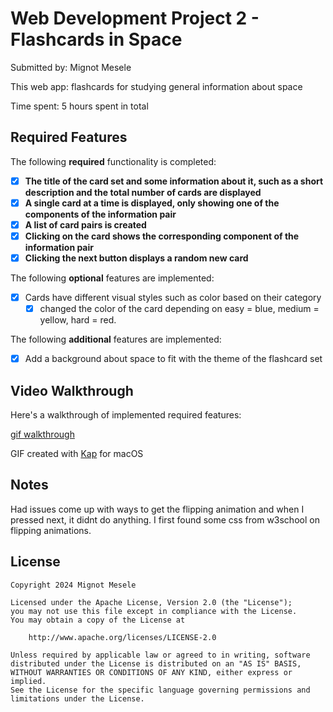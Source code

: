 # Web Development Project 2 - Flashcards in Space

Submitted by: Mignot Mesele

This web app: flashcards for studying general information about space 

Time spent: 5 hours spent in total

## Required Features

The following **required** functionality is completed:

- [X] **The title of the card set and some information about it, such as a short description and the total number of cards are displayed**
- [X] **A single card at a time is displayed, only showing one of the components of the information pair**
- [X] **A list of card pairs is created**
- [X] **Clicking on the card shows the corresponding component of the information pair**
- [X] **Clicking the next button displays a random new card**

The following **optional** features are implemented:

- [X] Cards have different visual styles such as color based on their category
  - [X] changed the color of the card depending on easy = blue, medium = yellow, hard = red.

The following **additional** features are implemented:

* [X] Add a background about space to fit with the theme of the flashcard set

## Video Walkthrough

Here's a walkthrough of implemented required features:

<a href='http://i.imgur.com/link/to/your/gif/file.gif'>gif walkthrough</a>

<!-- Replace this with whatever GIF tool you used! -->
GIF created with [Kap](https://getkap.co/) for macOS


## Notes

Had issues come up with ways to get the flipping animation and when I pressed next, it didnt do anything. I first found some css from w3school on flipping animations.

## License

    Copyright 2024 Mignot Mesele

    Licensed under the Apache License, Version 2.0 (the "License");
    you may not use this file except in compliance with the License.
    You may obtain a copy of the License at

        http://www.apache.org/licenses/LICENSE-2.0

    Unless required by applicable law or agreed to in writing, software
    distributed under the License is distributed on an "AS IS" BASIS,
    WITHOUT WARRANTIES OR CONDITIONS OF ANY KIND, either express or implied.
    See the License for the specific language governing permissions and
    limitations under the License.
